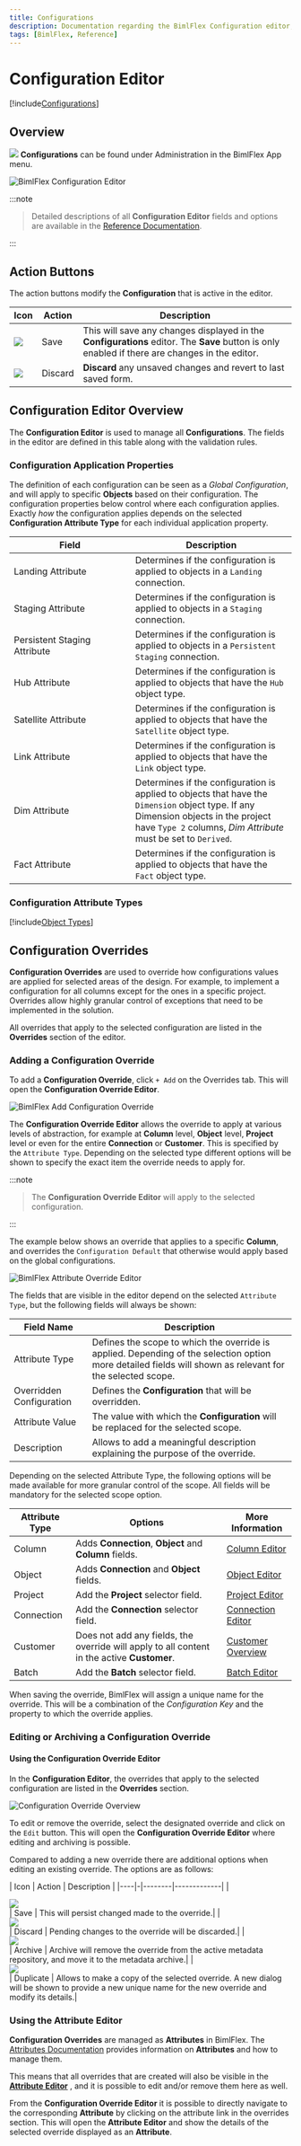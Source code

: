 ```yaml
---
title: Configurations
description: Documentation regarding the BimlFlex Configuration editor, including editor fields, action buttons, field descriptions, setting options, and overrides.
tags: [BimlFlex, Reference]
---
```

# Configuration Editor

[!include[Configurations](_incl-header-configuration.md)]

## Overview

<img class="icon-inline" src="images/svg-icons/configurations.svg" /> **Configurations** can be found under Administration in the BimlFlex App menu.

![BimlFlex Configuration Editor](images/bfx-configurations-editor-overview.png "BimlFlex Configuration Editor")
:::note


> Detailed descriptions of all **Configuration Editor** fields and options are available in the [Reference Documentation](bimlflex-app-reference-documentation-Configurations).

:::


## Action Buttons

The action buttons modify the **Configuration** that is active in the editor.

| Icon | Action | Description |
| ---- | ------ | ----------- |
| <div class="icon-col m-5"><img src="images/svg-icons/save.svg" /></div> | Save | This will save any changes displayed in the **Configurations** editor.  The **Save** button is only enabled if there are changes in the editor.|
| <div class="icon-col m-5"><img src="images/svg-icons/discard.svg" /></div> | Discard | **Discard** any unsaved changes and revert to last saved form.|

## Configuration Editor Overview

The **Configuration Editor** is used to manage all **Configurations**. The fields in the editor are defined in this table along with the validation rules.

### Configuration Application Properties

The definition of each configuration can be seen as a *Global Configuration*, and will apply to specific **Objects** based on their configuration. The configuration properties below control where each configuration applies. Exactly *how* the configuration applies depends on the selected **Configuration Attribute Type** for each individual application property.

| <div style="width:200px">Field</div>| Description |
|------------------------------------ | ----------- |
| Landing Attribute            | Determines if the configuration is applied to objects in a `Landing` connection.|
| Staging Attribute            | Determines if the configuration is applied to objects in a `Staging` connection.|
| Persistent Staging Attribute | Determines if the configuration is applied to objects in a `Persistent Staging` connection.|
| Hub Attribute                | Determines if the configuration is applied to objects that have the `Hub` object type.|
| Satellite Attribute          | Determines if the configuration is applied to objects that have the `Satellite` object type.|
| Link Attribute               | Determines if the configuration is applied to objects that have the `Link` object type.|
| Dim Attribute                | Determines if the configuration is applied to objects that have the `Dimension` object type. If any Dimension objects in the project have `Type 2` columns, *Dim Attribute* must be set to `Derived`.|
| Fact Attribute               | Determines if the configuration is applied to objects that have the `Fact` object type.|

### Configuration Attribute Types

[!include[Object Types](../reference-documentation/static-data/_enum-configuration-attribute-type.md)]

## Configuration Overrides

**Configuration Overrides** are used to override how configurations values are applied for selected areas of the design. For example, to implement a configuration for all columns except for the ones in a specific project. Overrides allow highly granular control of exceptions that need to be implemented in the solution.

All overrides that apply to the selected configuration are listed in the **Overrides** section of the editor.

### Adding a Configuration Override

To add a **Configuration Override**, click `+ Add` on the Overrides tab. This will open the **Configuration Override Editor**.

![BimlFlex Add Configuration Override](images/bfx-add-attribute-override-plus-button.png "BimlFlex Add Configuration Override")

The **Configuration Override Editor** allows the override to apply at various levels of abstraction, for example at **Column** level, **Object** level, **Project** level or even for the entire **Connection** or **Customer**. This is specified by the `Attribute Type`. Depending on the selected type different options will be shown to specify the exact item the override needs to apply for.
:::note


> The **Configuration Override Editor** will apply to the selected configuration.

:::


The example below shows an override that applies to a specific **Column**, and overrides the `Configuration Default` that otherwise would apply based on the global configurations.

![BimlFlex Attribute Override Editor](images/bfx-add-configuration-override.png "BimlFlex Attribute Override Editor")

The fields that are visible in the editor depend on the selected `Attribute Type`, but the following fields will always be shown:

| Field Name               | Description                                         |
| -------------------------| --------------------------------------------------- |
| Attribute Type           | Defines the scope to which the override is applied. Depending of the selection option more detailed fields will shown as relevant for the selected scope.|
| Overridden Configuration | Defines the **Configuration** that will be overridden.|
| Attribute Value          | The value with which the **Configuration** will be replaced for the selected scope.|
| Description              | Allows to add a meaningful description explaining the purpose of the override.|

Depending on the selected Attribute Type, the following options will be made available for more granular control of the scope. All fields will be mandatory for the selected scope option.

| Attribute Type           | Options | More Information |
| -------------------------| --------------------------------------------------- | --------------------------------- |
| Column                   | Adds **Connection**, **Object** and **Column** fields.| [Column Editor](bimlflex-column-editor)|
| Object                   | Adds **Connection** and **Object** fields.| [Object Editor](bimlflex-object-editor)|
| Project                  | Add the **Project** selector field.| [Project Editor](bimlflex-project-editor)|
| Connection               | Add the **Connection** selector field.| [Connection Editor](bimlflex-connection-editor)|
| Customer                 | Does not add any fields, the override will apply to all content in the active **Customer**.| [Customer Overview](bimlflex-concepts-customer)|
| Batch                    | Add the **Batch** selector field.| [Batch Editor](bimlflex-batch-editor)|

When saving the override, BimlFlex will assign a unique name for the override. This will be a combination of the *Configuration Key* and the property to which the override applies.

### Editing or Archiving a Configuration Override

#### Using the Configuration Override Editor

In the **Configuration Editor**, the overrides that apply to the selected configuration are listed in the **Overrides** section.

![Configuration Override Overview](images/bfx-configuration-editor-overrides-overview.png "Configuration Override Overview")

To edit or remove the override, select the designated override and click on the `Edit` button. This will open the **Configuration Override Editor** where editing and archiving is possible.

Compared to adding a new override there are additional options when editing an existing override. The options are as follows:

| Icon | Action | Description |
|----|-|--------|-------------|
| <div class="icon-col m-5"><img src="images/svg-icons/save.svg" /></div> | Save | This will persist changed made to the override.|
| <div class="icon-col m-5"><img src="images/svg-icons/discard.svg" /></div> | Discard | Pending changes to the override will be discarded.|
| <div class="icon-col m-5"><img src="images/svg-icons/archive-delete.svg" /></div> | Archive | Archive will remove the override from the active metadata repository, and move it to the metadata archive.|
| <div class="icon-col m-5"><img src="images/svg-icons/duplicate-objects.svg" /></div> | Duplicate | Allows to make a copy of the selected override. A new dialog will be shown to provide a new unique name for the new override and modify its details.|

### Using the Attribute Editor

**Configuration Overrides** are managed as **Attributes** in BimlFlex. The [Attributes Documentation](bimlflex-attribute-editor) provides information on **Attributes** and how to manage them.

This means that all overrides that are created will also be visible in the [**Attribute Editor**](bimlflex-attribute-editor) , and it is possible to edit and/or remove them here as well.

From the **Configuration Override Editor** it is possible to directly navigate to the corresponding **Attribute** by clicking on the attribute link in the overrides section. This will open the **Attribute Editor** and show the details of the selected override displayed as an **Attribute**.

